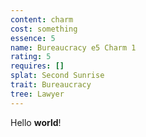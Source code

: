 ```yaml
---
content: charm
cost: something
essence: 5
name: Bureaucracy e5 Charm 1
rating: 5
requires: []
splat: Second Sunrise
trait: Bureaucracy
tree: Lawyer
---
```


Hello **world**!
